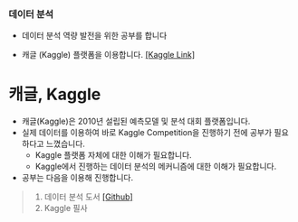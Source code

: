 ### 데이터 분석

- 데이터 분석 역량 발전을 위한 공부를 합니다

- 캐글 (Kaggle) 플랫폼을 이용합니다. [[Kaggle Link]](https://www.kaggle.com/)

# 캐글, Kaggle

- 캐글(Kaggle)은 2010년 설립된 예측모델 및 분석 대회 플랫폼입니다.
- 실제 데이터를 이용하여 바로 Kaggle Competition을 진행하기 전에 공부가 필요하다고 느꼈습니다.
  - Kaggle 플랫폼 자체에 대한 이해가 필요합니다.
  - Kaggle에서 진행하는 데이터 분석의 메커니즘에 대한 이해가 필요합니다.
- 공부는 다음을 이용해 진행합니다.


> 1. 데이터 분석 도서 [[Github]](https://github.com/BaekKyunShin/musthave_mldl_problem_solving_strategy)
> 2. Kaggle 필사


